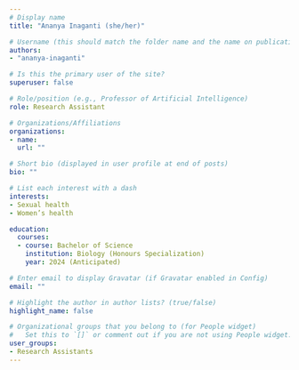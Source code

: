 ```yaml
---
# Display name
title: "Ananya Inaganti (she/her)"

# Username (this should match the folder name and the name on publications)
authors:
- "ananya-inaganti"

# Is this the primary user of the site?
superuser: false

# Role/position (e.g., Professor of Artificial Intelligence)
role: Research Assistant

# Organizations/Affiliations
organizations:
- name: 
  url: ""

# Short bio (displayed in user profile at end of posts)
bio: ""

# List each interest with a dash
interests:
- Sexual health
- Women’s health 

education:
  courses:
  - course: Bachelor of Science
    institution: Biology (Honours Specialization)
    year: 2024 (Anticipated)

# Enter email to display Gravatar (if Gravatar enabled in Config)
email: ""

# Highlight the author in author lists? (true/false)
highlight_name: false

# Organizational groups that you belong to (for People widget)
#   Set this to `[]` or comment out if you are not using People widget.
user_groups:
- Research Assistants
---
```

